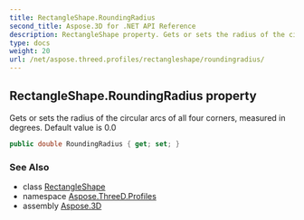```yaml
---
title: RectangleShape.RoundingRadius
second_title: Aspose.3D for .NET API Reference
description: RectangleShape property. Gets or sets the radius of the circular arcs of all four corners measured in degrees. Default value is 0.0
type: docs
weight: 20
url: /net/aspose.threed.profiles/rectangleshape/roundingradius/
---
```

## RectangleShape.RoundingRadius property

Gets or sets the radius of the circular arcs of all four corners, measured in degrees. Default value is 0.0

```csharp
public double RoundingRadius { get; set; }
```

### See Also

* class [RectangleShape](../)
* namespace [Aspose.ThreeD.Profiles](../../rectangleshape/)
* assembly [Aspose.3D](../../../)


